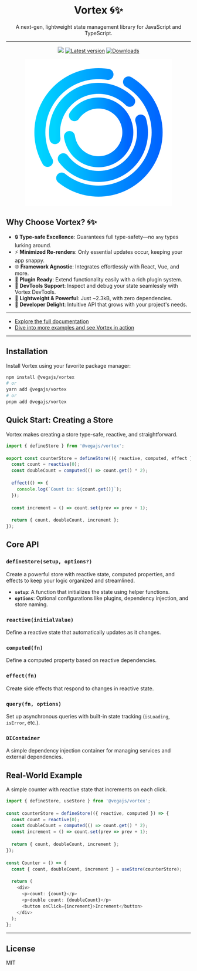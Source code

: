 <h1 align="center">Vortex 🌀✨</h1>

<p align="center">A next-gen, lightweight state management library for JavaScript and TypeScript.</p>

---

<p align="center">
	<a href="https://bundlephobia.com/result?p=@vegajs/vortex"><img src="https://img.shields.io/bundlephobia/minzip/@vegajs/vortex?label=bundle%20size&style=flat&colorB=49ff43" height="20"/></a>
    <a href="https://www.npmjs.com/package/@vegajs/vortex"><img src="https://img.shields.io/npm/v/@vegajs/vortex?style=flat&colorB=ffd547" alt="Latest version" height="20"/></a>
    <a href="https://www.npmjs.com/package/@vegajs/vortex"><img src="https://img.shields.io/npm/dt/@vegajs/vortex.svg" alt="Downloads" height="20"/></a>
</p>

<p align="center">
    <img src="https://raw.githubusercontent.com/vega-js/vortex/main/packages/vortex/docs/static/preview.svg" alt="Vortex Preview"/>
</p>


## Why Choose Vortex? 🌀✨

- 🔒 **Type-safe Excellence**: Guarantees full type-safety—no `any` types lurking around.
- ⚡ **Minimized Re-renders**: Only essential updates occur, keeping your app snappy.
- 🌐 **Framework Agnostic**: Integrates effortlessly with React, Vue, and more.
- 🔌 **Plugin Ready**: Extend functionality easily with a rich plugin system.
- 🔧 **DevTools Support**: Inspect and debug your state seamlessly with Vortex DevTools.
- 🧪 **Lightweight & Powerful**: Just ~2.3kB, with zero dependencies.
- 🤩 **Developer Delight**: Intuitive API that grows with your project's needs.

---

- [Explore the full documentation](https://github.com/vega-js/vortex/blob/main/packages/vortex/docs/main.md)
- [Dive into more examples and see Vortex in action](https://github.com/vega-js/vortex/blob/main/packages/vortex/docs/examples/main.md)

---

## Installation

Install Vortex using your favorite package manager:

```bash
npm install @vegajs/vortex
# or
yarn add @vegajs/vortex
# or
pnpm add @vegajs/vortex
```

## Quick Start: Creating a Store

Vortex makes creating a store type-safe, reactive, and straightforward.

```typescript
import { defineStore } from '@vegajs/vortex';

export const counterStore = defineStore(({ reactive, computed, effect }) => {
  const count = reactive(0);
  const doubleCount = computed(() => count.get() * 2);

  effect(() => {
    console.log(`Count is: ${count.get()}`);
  });

  const increment = () => count.set(prev => prev + 1);

  return { count, doubleCount, increment };
});
```

## Core API

### `defineStore(setup, options?)`

Create a powerful store with reactive state, computed properties, and effects to keep your logic organized and streamlined.

- **`setup`**: A function that initializes the state using helper functions.
- **`options`**: Optional configurations like plugins, dependency injection, and store naming.

### `reactive(initialValue)`

Define a reactive state that automatically updates as it changes.

### `computed(fn)`

Define a computed property based on reactive dependencies.

### `effect(fn)`

Create side effects that respond to changes in reactive state.

### `query(fn, options)`

Set up asynchronous queries with built-in state tracking (`isLoading`, `isError`, etc.).

### `DIContainer`

A simple dependency injection container for managing services and external dependencies.


## Real-World Example

A simple counter with reactive state that increments on each click.

```typescript jsx
import { defineStore, useStore } from '@vegajs/vortex';

const counterStore = defineStore(({ reactive, computed }) => {
  const count = reactive(0);
  const doubleCount = computed(() => count.get() * 2);
  const increment = () => count.set(prev => prev + 1);

  return { count, doubleCount, increment };
});

const Counter = () => {
  const { count, doubleCount, increment } = useStore(counterStore);

  return (
    <div>
      <p>count: {count}</p>
      <p>double count: {doubleCount}</p>
      <button onClick={increment}>Increment</button>
    </div>
  );
};
```
---

## License

MIT
